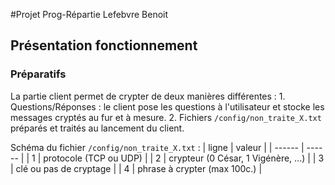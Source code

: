 #Projet Prog-Répartie Lefebvre Benoit

## Présentation fonctionnement

### Préparatifs

La partie client permet de crypter de deux manières différentes :
    1. Questions/Réponses : le client pose les questions à l'utilisateur et stocke les messages cryptés au fur et à mesure.
    2. Fichiers `/config/non_traite_X.txt` préparés et traités au lancement du client.
        
Schéma du fichier `/config/non_traite_X.txt` :
| ligne | valeur |
| ------ | ------ |
| 1 | protocole (TCP ou UDP) |
| 2 | crypteur (0 César, 1 Vigénère, ...) | 
| 3 | clé ou pas de cryptage |
| 4 | phrase à crypter (max 100c.) |